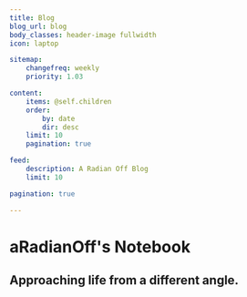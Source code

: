 ```yaml
---
title: Blog
blog_url: blog
body_classes: header-image fullwidth
icon: laptop

sitemap:
    changefreq: weekly
    priority: 1.03

content:
    items: @self.children
    order:
        by: date
        dir: desc
    limit: 10
    pagination: true

feed:
    description: A Radian Off Blog
    limit: 10

pagination: true

---
```

# aRadianOff's Notebook 
## Approaching life from a different angle.
